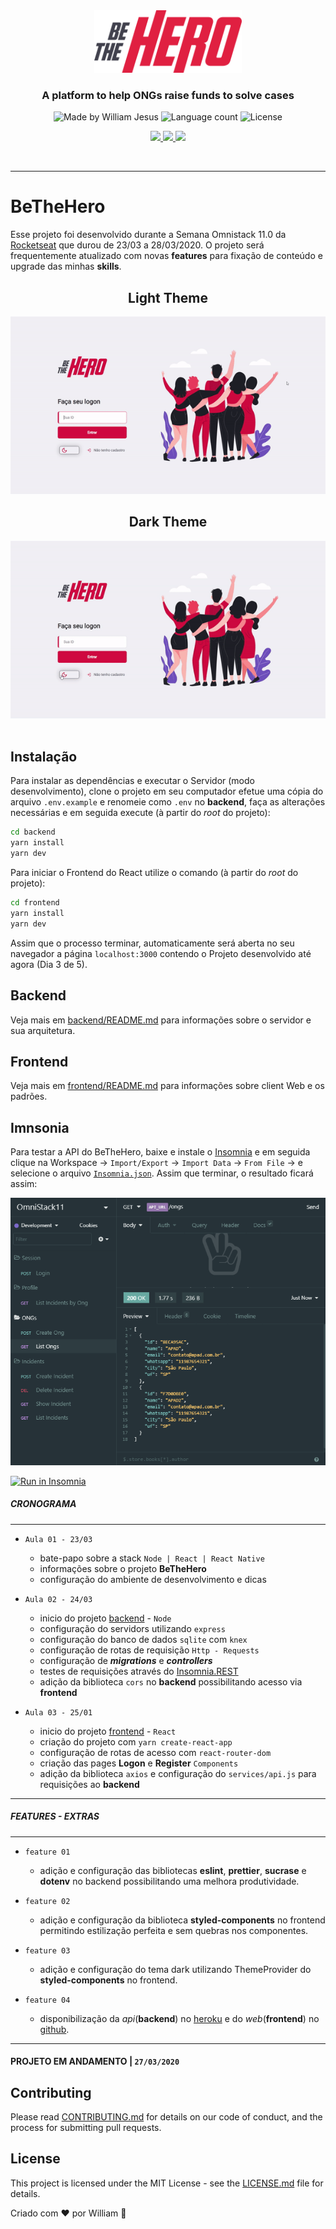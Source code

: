 <div align="center">
  <img src="./frontend/src/assets/logo.svg" height="100px" alt="Be the hero"/>
</div>

<h3 align="center">
  A platform to help ONGs raise funds to solve cases
</h3>

<div align="center">
  <img alt="Made by William Jesus" src="https://img.shields.io/badge/made%20by-William%20Jesus-%23E02041"/>
  <img alt="Language count" src="https://img.shields.io/github/languages/count/williamjesusdev/BeTheHero?color=%23E02041"/>
  <img alt="License" src="https://img.shields.io/badge/license-MIT-%23E02041"/>
</div>
<div>

<p align="center">
  <a aria-label="Versão do Node" href="https://github.com/nodejs/node/blob/master/doc/changelogs/CHANGELOG_V12.md#12.16.1">
    <img src="https://img.shields.io/badge/node.js@lts-12.16.1-informational?logo=Node.JS"></img>
  </a>
  <a aria-label="Versão do React" href="https://github.com/facebook/react/blob/master/CHANGELOG.md#16131-march-19-2020">
    <img src="https://img.shields.io/badge/react-16.13.1-informational?logo=react"></img>
  </a>
  <a aria-label="Dia 3 de 5" href="https://rocketseat.com.br/week/aulas/11.0?aula=3">
    <img src="https://img.shields.io/badge/Dia-3-blue"></img>
  </a>
</p>
<br>

---

# BeTheHero

Esse projeto foi desenvolvido durante a Semana Omnistack 11.0 da <a href="https://rocketseat.com.br/">Rocketseat</a> que durou de 23/03 a 28/03/2020. O projeto será frequentemente atualizado com novas **features** para fixação de conteúdo e upgrade das minhas **skills**.
<br>

<div align="center">
  <h2>Light Theme</h2>
  <img src="./static/lightTheme.gif"></img>
  <br>
  <h2>Dark Theme</h2>
  <img src="./static/darkTheme.gif"></img>
</div>
<br>

## Instalação

Para instalar as dependências e executar o Servidor (modo desenvolvimento), clone o projeto em seu computador efetue uma cópia do arquivo `.env.example` e renomeie como `.env` no **backend**, faça as alterações necessárias e em seguida execute (à partir do _root_ do projeto):

```bash
cd backend
yarn install
yarn dev
```

Para iniciar o Frontend do React utilize o comando (à partir do _root_ do projeto):

```bash
cd frontend
yarn install
yarn dev
```

Assim que o processo terminar, automaticamente será aberta no seu navegador a página `localhost:3000` contendo o Projeto desenvolvido até agora (Dia 3 de 5).
<br>

## Backend

Veja mais em [backend/README.md](./backend) para informações sobre o servidor e sua arquitetura.
<br>

## Frontend

Veja mais em [frontend/README.md](./frontend) para informações sobre client Web e os padrões.
<br>

## Imnsonia

Para testar a API do BeTheHero, baixe e instale o [Insomnia](https://insomnia.rest/download/) e em seguida clique na Workspace → `Import/Export` → `Import Data` → `From File` → e selecione o arquivo [`Insomnia.json`](./Insomnia.json). Assim que terminar, o resultado ficará assim:

<p align="center">
  <img  src="./static/insomnia.png"></img>
</p>

[![Run in Insomnia](https://insomnia.rest/images/run.svg)](https://insomnia.rest/run/?label=Be%20The%20Hero&uri=https%3A%2F%2Fraw.githubusercontent.com%2FWilliamJesusDev%2FBeTheHero%2Fmaster%2FInsomnia.json)
<br>

##### CRONOGRAMA

---

- `Aula 01 - 23/03`

  - bate-papo sobre a stack `Node | React | React Native`
  - informações sobre o projeto **BeTheHero**
  - configuração do ambiente de desenvolvimento e dicas
    <br>

- `Aula 02 - 24/03`

  - inicio do projeto [backend](./backend) - `Node`
  - configuração do servidors utilizando `express`
  - configuração do banco de dados `sqlite` com `knex`
  - configuração de rotas de requisição `Http - Requests`
  - configuração de **_migrations_** e **_controllers_**
  - testes de requisições através do [Insomnia.REST](https://insomnia.rest/)
  - adição da biblioteca `cors` no **backend** possibilitando acesso via **frontend**
    <br>

- `Aula 03 - 25/01`

  - inicio do projeto [frontend](./frontend) - `React`
  - criação do projeto com `yarn create-react-app`
  - configuração de rotas de acesso com `react-router-dom`
  - criação das pages **Logon** e **Register** `Components`
  - adição da biblioteca `axios` e configuração do `services/api.js` para requisições ao **backend**
    <br>

---

##### FEATURES - EXTRAS

---

- `feature 01`

  - adição e configuração das bibliotecas **eslint**, **prettier**, **sucrase** e **dotenv** no backend possibilitando uma melhora produtividade.
    <br>

- `feature 02`

  - adição e configuração da biblioteca **styled-components** no frontend permitindo estilização perfeita e sem quebras nos componentes.
    <br>

- `feature 03`

  - adição e configuração do tema dark utilizando ThemeProvider do **styled-components** no frontend.
    <br>

- `feature 04`

  - disponibilização da *api*(**backend**) no [heroku](https://w-bethehero.herokuapp.com/) e do *web*(**frontend**) no [github](https://williamjesusdev.github.io/BeTheHero/).
    <br>
---

#### PROJETO EM ANDAMENTO | `27/03/2020`

## Contributing

Please read [CONTRIBUTING.md](CONTRIBUTING.md) for details on our code of conduct, and the process for submitting pull requests.

## License

This project is licensed under the MIT License - see the [LICENSE.md](LICENSE.md) file for details.

Criado com :hearts: por William :wave:
